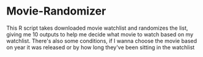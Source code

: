 # Movie-Randomizer

This R script takes downloaded movie watchlist and randomizes the list, giving me 10 outputs to help me decide what movie to watch based on my watchlist. There's also some conditions, if I wanna choose the movie based on year it was released or by how long they've been sitting in the watchlist

